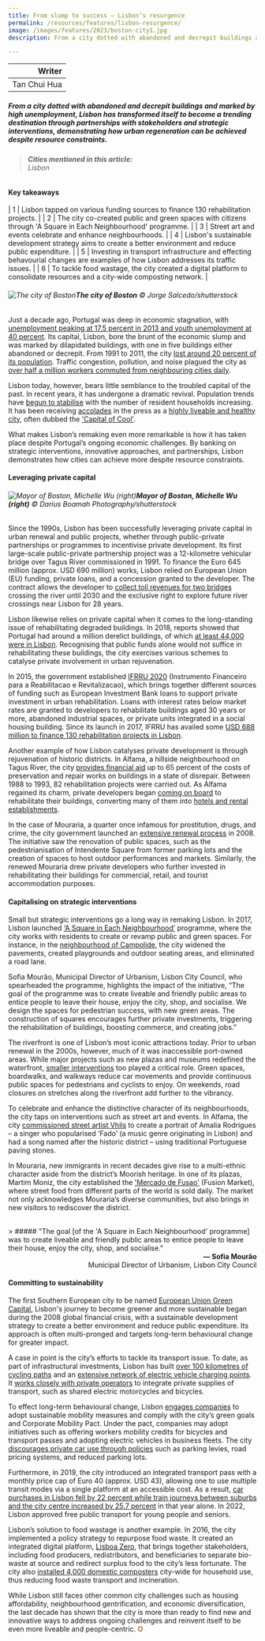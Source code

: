 ```yaml
---
title: From slump to success – Lisbon’s resurgence
permalink: /resources/features/lisbon-resurgence/
image: /images/features/2023/boston-city1.jpg
description: From a city dotted with abandoned and decrepit buildings and marked by high unemployment, Lisbon has transformed itself to become a trending destination through partnerships with stakeholders and strategic interventions, demonstrating how urban regeneration can be achieved despite resource constraints. 

---
```


| Writer | 
| ---: |
| Tan Chui Hua |

##### From a city dotted with abandoned and decrepit buildings and marked by high unemployment, Lisbon has transformed itself to become a trending destination through partnerships with stakeholders and strategic interventions, demonstrating how urban regeneration can be achieved despite resource constraints. 

> ###### **Cities mentioned in this article:** <br> Lisbon

#### **Key takeaways**

| 1 | Lisbon tapped on various funding sources to finance 130 rehabilitation projects. |
| 2 | The city co-created public and green spaces with citizens through 'A Square in Each Neighbourhood' programme. |
| 3 | Street art and events celebrate and enhance neighbourhoods. |
| 4 | Lisbon's sustainable development strategy aims to create a better environment and reduce public expenditure. |
| 5 | Investing in transport infrastructure and effecting behavourial changes are examples of how Lisbon addresses its traffic issues. |
| 6 | To tackle food wastage, the city created a digital platform to consolidate resources and a city-wide composting network. |

###### ![The city of Boston](/images/features/2023/boston-city1.jpg/)**The city of Boston** © Jorge Salcedo/shutterstock

Just a decade ago, Portugal was deep in economic stagnation, with [unemployment peaking at 17.5 percent in 2013 and youth unemployment at 40 percent](https://cepr.org/voxeu/columns/turnaround-portuguese-economy-two-decades-structural-changes). Its capital, Lisbon, bore the brunt of the economic slump and was marked by dilapidated buildings, with one in five buildings either abandoned or decrepit. From 1991 to 2011, the city [lost around 20 percent of its population](https://repositorio.ul.pt/bitstream/10451/47556/1/ICS_NGargha_AAzevedo_Population.pdf). Traffic congestion, pollution, and noise plagued the city as [over half a million workers commuted from neighbouring cities daily](https://voxeurop.eu/en/lisbon-the-empty-capital/). 

Lisbon today, however, bears little semblance to the troubled capital of the past. In recent years, it has undergone a dramatic revival. Population trends have [begun to stabilise](https://www.theaou.org/resources/139-lisbon-portugal) with the number of resident households increasing. It has been receiving [accolades](https://econews.pt/2022/07/01/lisbon-named-the-worlds-third-best-city-to-live-in/) in the press as a [highly liveable and healthy city](https://www.idealista.pt/en/news/lifestyle-in-portugal/2022/03/17/4898-lisbon-is-one-of-the-healthiest-cities-in-the-world-to-live-in-2022), often dubbed the ['Capital of Cool'](https://edition.cnn.com/travel/article/lisbon-portugal-cool-quest-world-of-wonder/index.html). 

What makes Lisbon’s remaking even more remarkable is how it has taken place despite Portugal’s ongoing economic challenges. By banking on strategic interventions, innovative approaches, and partnerships, Lisbon demonstrates how cities can achieve more despite resource constraints.  

#### **Leveraging private capital**

###### ![Mayor of Boston, Michelle Wu (right)](/images/features/2023/michelle-wu.jpg/)**Mayor of Boston, Michelle Wu (right)** © Darius Boamah Photography/shutterstock

Since the 1990s, Lisbon has been successfully leveraging private capital in urban renewal and public projects, whether through public-private partnerships or programmes to incentivise private development. Its first large-scale public-private partnership project was a 12-kilometre vehicular bridge over Tagus River commissioned in 1991. To finance the Euro 645 million (approx. USD 690 million) works, Lisbon relied on European Union (EU) funding, private loans, and a concession granted to the developer. The contract allows the developer to [collect toll revenues for two bridges](https://www.mfcr.cz/assets/en/media/Case-study-the-Vasco-da-Gama-Bridge-project.pdf) crossing the river until 2030 and the exclusive right to explore future river crossings near Lisbon for 28 years.  

Lisbon likewise relies on private capital when it comes to the long-standing issue of rehabilitating degraded buildings. In 2018, reports showed that Portugal had around a million derelict buildings, of which [at least 44,000 were in Lisbon](https://www.idealista.pt/en/news/financial-advice-portugal/2018/03/28/62-there-are-least-44000-dilapidated-buildings-lisbon). Recognising that public funds alone would not suffice in rehabilitating these buildings, the city exercises various schemes to catalyse private involvement in urban rejuvenation. 

In 2015, the government established [IFRRU 2020](https://www.iea.org/policies/6496-ifrru-2020-financial-instrument-for-urban-rehabilitation-and-renewal) (Instrumento Financeiro para a Reabilitacao e Revitalizacao), which brings together different sources of funding such as European Investment Bank loans to support private investment in urban rehabilitation. Loans with interest rates below market rates are granted to developers to rehabilitate buildings aged 30 years or more, abandoned industrial spaces, or private units integrated in a social housing building. Since its launch in 2017, IFRRU has availed some [USD 688 million to finance 130 rehabilitation projects in Lisbon](https://ifrru.ihru.pt/web/guest/projetos#OPERA%C3%87%C3%95ES_APROVADAS).   

Another example of how Lisbon catalyses private development is through rejuvenation of historic districts. In Alfama, a hillside neighbourhood on Tagus River, the city [provides financial aid](https://www.researchgate.net/publication/256520756_Alfama_from_degradation_to_rehabilitation) up to 65 percent of the costs of preservation and repair works on buildings in a state of disrepair. Between 1988 to 1993, 82 rehabilitation projects were carried out. As Alfama regained its charm, private developers began [coming on board](https://fenix.tecnico.ulisboa.pt/downloadFile/563345090416679/Ines%20Borges_Extended%20abstract_Final.pdf) to rehabilitate their buildings, converting many of them into [hotels and rental establishments](https://www.researchgate.net/publication/343712913_Independent_Research_Project_An_analysis_of_the_Portuguese_housing_dynamics_Study_case_of_tourism_gentrification_in_Alfama_Lisbon).  

In the case of Mouraria, a quarter once infamous for prostitution, drugs, and crime, the city government launched an [extensive renewal process](https://fenix.tecnico.ulisboa.pt/downloadFile/281870113703317/extended_abstract.isabel_ferreira.pdf) in 2008. The initiative saw the renovation of public spaces, such as the pedestrianisation of Intendente Square from former parking lots and the creation of spaces to host outdoor performances and markets. Similarly, the renewed Mouraria drew private developers who further invested in rehabilitating their buildings for commercial, retail, and tourist accommodation purposes.  

#### **Capitalising on strategic interventions** 

Small but strategic interventions go a long way in remaking Lisbon. In 2017, Lisbon launched [‘A Square in Each Neighbourhood’](https://www.sciencedirect.com/science/article/pii/S266668392200058X) programme, where the city works with residents to create or revamp public and green spaces. For instance, in the [neighbourhood of Campolide](https://una.city/nbs/lisboa/square-each-neighbourhood-street-campolide), the city widened the pavements, created playgrounds and outdoor seating areas, and eliminated a road lane.  

Sofia Mourão, Municipal Director of Urbanism, Lisbon City Council, who spearheaded the programme, highlights the impact of the initiative, “The goal of the programme was to create liveable and friendly public areas to entice people to leave their house, enjoy the city, shop, and socialise. We design the spaces for pedestrian success, with new green areas. The construction of squares encourages further private investments, triggering the rehabilitation of buildings, boosting commerce, and creating jobs.” 

The riverfront is one of Lisbon’s most iconic attractions today. Prior to urban renewal in the 2000s, however, much of it was inaccessible port-owned areas. While major projects such as new plazas and museums redefined the waterfront, [smaller interventions](https://www.mdpi.com/2071-1050/13/10/5665) too played a critical role. Green spaces, boardwalks, and walkways reduce car movements and provide continuous public spaces for pedestrians and cyclists to enjoy. On weekends, road closures on stretches along the riverfront add further to the vibrancy.  

To celebrate and enhance the distinctive character of its neighbourhoods, the city taps on interventions such as street art and events. In Alfama, the city [commissioned street artist Vhils](https://www.streetartbio.com/guides/street-art-city-walks-lisbon/) to create a portrait of Amalia Rodrigues – a singer who popularised ‘Fado’ (a music genre originating in Lisbon) and had a song named after the historic district – using traditional Portuguese paving stones.  

In Mouraria, new immigrants in recent decades give rise to a multi-ethnic character aside from the district’s Moorish heritage. In one of its plazas, Martim Moniz, the city established the ['Mercado de Fusao'](https://www.coe.int/en/web/interculturalcities/-/the-fusion-market-mercado-de-fusao-) (Fusion Market), where street food from different parts of the world is sold daily. The market not only acknowledges Mouraria’s diverse communities, but also brings in new visitors to rediscover the district. 

<br>
> ##### "The goal [of the 'A Square in Each Neighbourhood' programme] was to create liveable and friendly public areas to entice people to leave their house, enjoy the city, shop, and socialise."

<div align="right"><b>— Sofia Mourão</b> <br>Municipal Director of Urbanism, Lisbon City Council</div>

#### **Committing to sustainability**

The first Southern European city to be named [European Union Green Capital](https://www.circularcityfundingguide.eu/case-studies/lisbon-the-first-eu-green-capital-in-southern-europe/), Lisbon's journey to become greener and more sustainable began during the 2008 global financial crisis, with a sustainable development strategy to create a better environment and reduce public expenditure. Its approach is often multi-pronged and targets long-term behavioural change for greater impact. 

A case in point is the city’s efforts to tackle its transport issue. To date, as part of infrastructural investments, Lisbon has built [over 100 kilometres of cycling paths](https://www.themayor.eu/en/a/view/lisbon-plans-for-post-corona-refurbishment-5126?trans=en-US) and an [extensive network of electric vehicle charging points](https://www.uswitch.com/electric-car/ev-charging/european-capitals-best-density-ev-charging-stations/). It [works closely with private operators](https://tomorrow.city/a/lisbon-transport-after-big-crisis) to integrate private supplies of transport, such as shared electric motorcycles and bicycles.  

To effect long-term behavioural change, Lisbon [engages companies](https://www2.deloitte.com/content/dam/insights/us/articles/4331_Deloitte-City-Mobility-Index/Lisbon_GlobalCityMobility_WEB.pdf) to adopt sustainable mobility measures and comply with the city’s green goals and Corporate Mobility Pact. Under the pact, companies may adopt initiatives such as offering workers mobility credits for bicycles and transport passes and adopting electric vehicles in business fleets. The city [discourages private car use through policies](https://www.centreforcities.org/blog/what-can-british-cities-learn-from-the-portuguese-public-transport-system/) such as parking levies, road pricing systems, and reduced parking lots.

Furthermore, in 2019, the city introduced an integrated transport pass with a monthly price cap of Euro 40 (approx. USD 43), allowing one to use multiple transit modes via a single platform at an accessible cost. As a result, [car purchases in Lisbon fell by 22 percent while train journeys between suburbs and the city centre increased by 25.7 percent](https://www.eltis.org/in-brief/news/mobility-service-partnership-delivers-lisbon-and-neighbouring-evora) in that year alone. In 2022, Lisbon approved free public transport for young people and seniors.  

Lisbon’s solution to food wastage is another example. In 2016, the city implemented a policy strategy to repurpose food waste. It created an integrated digital platform, [Lisboa Zero](https://www.lisboazero.app/en/organic-and-food-waste/), that brings together stakeholders, including food producers, redistributors, and beneficiaries to separate bio-waste at source and redirect surplus food to the city’s less fortunate. The city also [installed 4,000 domestic composters](https://www.c40knowledgehub.org/s/article/Cities100-Increasing-resource-recovery-to-tackle-food-waste-in-Lisbon?language=en_US) city-wide for household use, thus reducing food waste transport and incineration.  

While Lisbon still faces other common city challenges such as housing affordability, neighbourhood gentrification, and economic diversification, the last decade has shown that the city is more than ready to find new and innovative ways to address ongoing challenges and reinvent itself to be even more liveable and people-centric. <b><font color="#967942">O</font></b>
